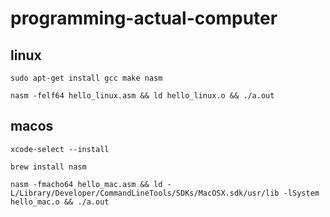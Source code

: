 # programming-actual-computer

## linux

```
sudo apt-get install gcc make nasm

nasm -felf64 hello_linux.asm && ld hello_linux.o && ./a.out
```

## macos

```
xcode-select --install

brew install nasm

nasm -fmacho64 hello_mac.asm && ld -L/Library/Developer/CommandLineTools/SDKs/MacOSX.sdk/usr/lib -lSystem hello_mac.o && ./a.out
```
